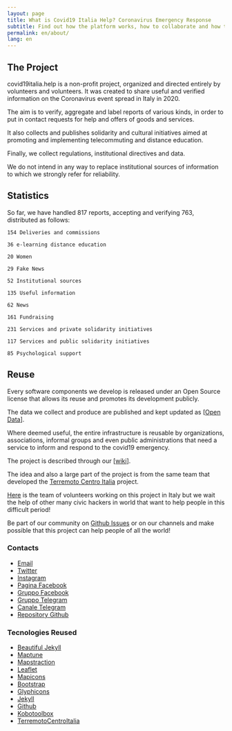 ```yaml
---
layout: page
title: What is Covid19 Italia Help? Coronavirus Emergency Response
subtitle: Find out how the platform works, how to collaborate and how to make reports
permalink: en/about/
lang: en
---
```



## The Project

covid19italia.help is a non-profit project, organized and directed entirely by volunteers and volunteers. It was created to share useful and verified information on the Coronavirus event spread in Italy in 2020.

The aim is to verify, aggregate and label reports of various kinds, in order to put in contact requests for help and offers of goods and services.

It also collects and publishes solidarity and cultural initiatives aimed at promoting and implementing telecommuting and distance education.

Finally, we collect regulations, institutional directives and data.

We do not intend in any way to replace institutional sources of information to which we strongly refer for reliability.

## Statistics

So far, we have handled 817 reports, accepting and verifying 763, distributed as follows:

	154 Deliveries and commissions

	36 e-learning distance education

	20 Women

	29 Fake News

	52 Institutional sources

	135 Useful information

	62 News

	161 Fundraising

	231 Services and private solidarity initiatives

	117 Services and public solidarity initiatives

	85 Psychological support


## Reuse

Every software components we develop is released under an Open Source license that allows its reuse and promotes its development publicly.

The data we collect and produce are published and kept updated as [[Open Data](https://covid19italia.help/opendata/)].

Where deemed useful, the entire infrastructure is reusable by organizations, associations, informal groups and even public administrations that need a service to inform and respond to the covid19 emergency.

The project is described through our [[wiki](https://www.covid19italia.help/en/wiki/)].

The idea and also a large part of the project is from the same team that developed the [Terremoto Centro Italia](https://www.terremotocentroitalia.info/) project.

[Here](https://www.covid19italia.help/about/) is the team of volunteers working on this project in Italy but we wait the help of other many civic hackers in world that want to help people in this difficult period!

Be part of our community on [Github Issues](https://github.com/emergenzeHack/covid19italia/issues) or on our channels and make possible that this project can help people of all the world!

### Contacts

- [Email](mailto:covid19ita@gmail.com)
- [Twitter](https://twitter.com/ItaliaCovid19)
- [Instagram](https://www.instagram.com/covid19italia.help/)
- [Pagina Facebook](https://www.facebook.com/covid19italia.help/)
- [Gruppo Facebook](https://www.facebook.com/groups/2921275147894653/)
- [Gruppo Telegram ](https://t.me/COVID19I)
- [Canale Telegram](https://t.me/COVID19I)
- [Repository Github](https://github.com/emergenzeHack/covid19italia)

### Tecnologies Reused

- [Beautiful Jekyll](https://deanattali.com/beautiful-jekyll/)
- [Maptune](https://github.com/gjrichter/maptune)
- [Mapstraction](http://mapstraction.com)
- [Leaflet](http://leafletjs.com)
- [Mapicons](http://mapicons.nicolasmollet.com)
- [Bootstrap](http://getbootstrap.com/)
- [Glyphicons](http://glyphicons.com)
- [Jekyll](https://jekyllrb.com/)
- [Github](http://www.github.com)
- [Kobotoolbox](https://www.kobotoolbox.org/)
- [TerremotoCentroItalia](http://www.terremotocentroitalia.info)

